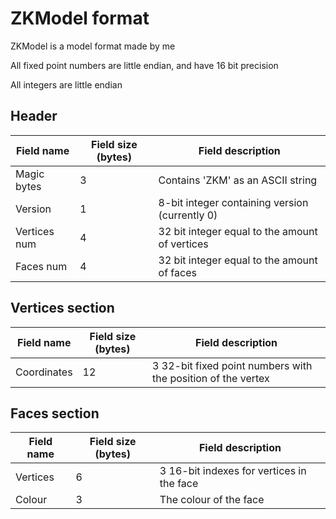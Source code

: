 # ZKModel format
ZKModel is a model format made by me

All fixed point numbers are little endian, and have 16 bit precision

All integers are little endian

## Header
| Field name   | Field size (bytes) | Field description                               |
| ------------ | ------------------ | ----------------------------------------------- |
| Magic bytes  | 3                  | Contains 'ZKM' as an ASCII string               |
| Version      | 1                  | 8-bit integer containing version (currently 0)  |
| Vertices num | 4                  | 32 bit integer equal to the amount of vertices  |
| Faces num    | 4                  | 32 bit integer equal to the amount of faces     |

## Vertices section

| Field name   | Field size (bytes) | Field description                                            |
| ------------ | ------------------ | ------------------------------------------------------------ |
| Coordinates  | 12                 | 3 32-bit fixed point numbers with the position of the vertex |

## Faces section

| Field name   | Field size (bytes) | Field description                               |
| ------------ | ------------------ | ----------------------------------------------- |
| Vertices     | 6                  | 3 16-bit indexes for vertices in the face       |
| Colour       | 3                  | The colour of the face                          |

